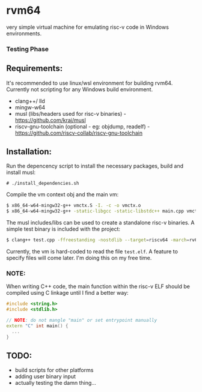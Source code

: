 # rvm64
very simple virtual machine for emulating risc-v code in Windows environments.

### Testing Phase

## Requirements:
It's recommended to use linux/wsl environment for building rvm64. Currently not scripting for any Windows build environment.
- clang++/ lld
- mingw-w64
- musl (libs/headers used for risc-v binaries) - https://github.com/kraj/musl
- riscv-gnu-toolchain (optional - eg: objdump, readelf) - https://github.com/riscv-collab/riscv-gnu-toolchain

## Installation:
Run the depencency script to install the necessary packages, build and install musl:
```
# ./install_dependencies.sh
```
Compile the vm context obj and the main vm:
```sh
$ x86_64-w64-mingw32-g++ vmctx.S -I. -c -o vmctx.o
$ x86_64-w64-mingw32-g++ -static-libgcc -static-libstdc++ main.cpp vmctx.o -I. -o rvm64.exe
```
The musl includes/libs can be used to create a standalone risc-v binaries.
A simple test binary is included with the project:
```sh
$ clang++ test.cpp -ffreestanding -nostdlib --target=riscv64 -march=rv64g -I. -isystem /usr/local/musl/include -Wl,-shared -Wl,-e,main -o test.elf
```
Currently, the vm is hard-coded to read the file `test.elf`. A feature to specify files will come later. I'm doing this on my free time.

### NOTE:
When writing C++ code, the main function within the risc-v ELF should be compiled using C linkage until I find a better way:
```cpp
#include <string.h>
#include <stdlib.h>

// NOTE: do not mangle "main" or set entrypoint manually
extern "C" int main() {
  ...
}
```

## TODO:
- build scripts for other platforms
- adding user binary input
- actually testing the damn thing...
